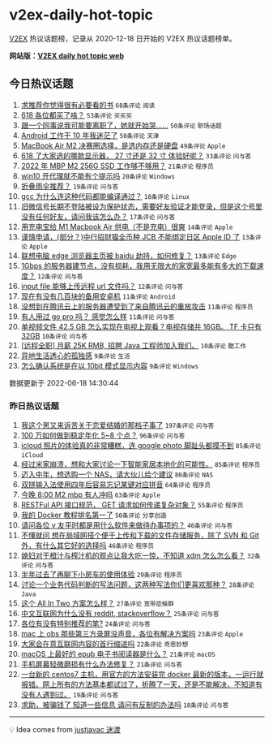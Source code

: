 # v2ex-daily-hot-topic

[V2EX](https://www.v2ex.com/) 热议话题榜，记录从 2020-12-18 日开始的 V2EX 热议话题榜单。

**网站版：[V2EX daily hot topic web](https://boojack.github.io/v2ex-daily-hot-topic-web/)**

## 今日热议话题

<!-- TODAY BEGIN -->

1. [求推荐你觉得很有必要看的书](https://www.v2ex.com/t/860479) `68条评论` `阅读`
1. [618 各位都买了啥？](https://www.v2ex.com/t/860489) `53条评论` `买买买`
1. [跟一个同事说我可能要离职了，她就开始哭……](https://www.v2ex.com/t/860441) `50条评论` `职场话题`
1. [Android 工作干 10 年我迷茫了](https://www.v2ex.com/t/860443) `50条评论` `天津`
1. [MacBook Air M2 决赛圈选择，是选内存还是硬盘](https://www.v2ex.com/t/860465) `49条评论` `Apple`
1. [618 了大家选的哪款显示器， 27 寸还是 32 寸 体验好呢？](https://www.v2ex.com/t/860442) `33条评论` `问与答`
1. [2022 年 MBP M2 256G SSD 工作够不够用？](https://www.v2ex.com/t/860528) `21条评论` `程序员`
1. [win10 开代理就不能有个提示吗](https://www.v2ex.com/t/860487) `20条评论` `Windows`
1. [折叠雨伞推荐？](https://www.v2ex.com/t/860440) `19条评论` `问与答`
1. [gcc 为什么连这种代码都能编译通过？](https://www.v2ex.com/t/860466) `18条评论` `Linux`
1. [旧微信号长期不登陆被设为保护状态，需要好友验证才能登录，但是这个号里没有任何好友，请问我该怎么办？](https://www.v2ex.com/t/860447) `17条评论` `问与答`
1. [用充电宝给 M1 Macbook Air 供电（不是充电）很爽](https://www.v2ex.com/t/860491) `14条评论` `Apple`
1. [谨慎申请，(部分？)中行招财猫全币种 JCB 不能绑定日区 Apple ID 了](https://www.v2ex.com/t/860506) `13条评论` `Apple`
1. [联想电脑 edge 浏览器主页被 baidu 劫持，如何修复？](https://www.v2ex.com/t/860470) `13条评论` `Edge`
1. [1Gbps 的服务器建节点，没有损耗，我用无限大的家宽最多能有多大的下载速度？](https://www.v2ex.com/t/860493) `12条评论` `问与答`
1. [input file 能够上传远程 url 文件吗？](https://www.v2ex.com/t/860456) `12条评论` `问与答`
1. [现在有没有几百块的备用安卓机](https://www.v2ex.com/t/860566) `11条评论` `Android`
1. [没想到在腾讯云上的服务器遭受到了来自腾讯云的重放攻击](https://www.v2ex.com/t/860476) `11条评论` `程序员`
1. [有人用过 go pro 吗？ 感觉怎么样](https://www.v2ex.com/t/860462) `11条评论` `问与答`
1. [单视频文件 42.5 GB 怎么实现在电视上观看？电视存储共 16GB。 TF 卡只有 32GB](https://www.v2ex.com/t/860557) `10条评论` `问与答`
1. [[远程全职] 月薪 25K RMB, 招聘 Java 工程师加入我们。](https://www.v2ex.com/t/860468) `10条评论` `酷工作`
1. [异地生活透心的孤独感](https://www.v2ex.com/t/860555) `9条评论` `生活`
1. [怎么确认系统是在以 10bit 模式显示内容](https://www.v2ex.com/t/860523) `9条评论` `Windows`

数据更新于 2022-06-18 14:30:44

<!-- TODAY END -->

### 昨日热议话题

<!-- YESTERDAY BEGIN -->

1. [我这个崽又来诉苦关于恋爱结婚的那档子事了](https://www.v2ex.com/t/860292) `197条评论` `问与答`
1. [100 万如何做到稳定年化 5~8 个点？](https://www.v2ex.com/t/860226) `96条评论` `问与答`
1. [icloud 照片的体验真的非常糟糕，连 google photo 脚趾头都摸不到](https://www.v2ex.com/t/860191) `85条评论` `iCloud`
1. [经过米家崩溃，想和大家讨论一下智能家居本地化的可能性。](https://www.v2ex.com/t/860266) `85条评论` `程序员`
1. [迈入中年，想选购一个 NAS，请大伙儿给个建议](https://www.v2ex.com/t/860224) `80条评论` `NAS`
1. [双拼输入法使用四年后容易忘记某键对应拼音](https://www.v2ex.com/t/860256) `64条评论` `程序员`
1. [今晚 8:00 M2 mbp 有人冲吗](https://www.v2ex.com/t/860213) `63条评论` `Apple`
1. [RESTFul API 接口规范， GET 请求如何传递复杂对象？](https://www.v2ex.com/t/860356) `55条评论` `程序员`
1. [我的 Docker 教程排名第一了](https://www.v2ex.com/t/860243) `50条评论` `分享创造`
1. [请问各位 v 友平时都是用什么软件来做待办事项的？](https://www.v2ex.com/t/860194) `46条评论` `问与答`
1. [不懂就问 想在局域网搭个便于上传和下载的文件存储服务，除了 SVN 和 Git 外，有什么其它好的选择吗](https://www.v2ex.com/t/860206) `46条评论` `程序员`
1. [媳妇对于橙汁与榨汁机的观点让我大吃一惊，不知道 xdm 怎么怎么看？](https://www.v2ex.com/t/860392) `32条评论` `问与答`
1. [半年过去了再聊下小房车的使用体验](https://www.v2ex.com/t/860288) `29条评论` `程序员`
1. [讨论一个业务代码判断的写法问题，这两种写法你们更喜欢那种？](https://www.v2ex.com/t/860261) `28条评论` `Java`
1. [这个 All In Two 方案怎么样？](https://www.v2ex.com/t/860324) `27条评论` `宽带症候群`
1. [中文互联网为什么没有 reddit, stackoverflow？](https://www.v2ex.com/t/860367) `25条评论` `问与答`
1. [各位有没有特别推荐的笔?](https://www.v2ex.com/t/860234) `24条评论` `问与答`
1. [mac 上 obs 那些第三方录屏没声音，各位有解决方案吗](https://www.v2ex.com/t/860208) `23条评论` `Apple`
1. [大家会在意互联网内容的首行缩进吗](https://www.v2ex.com/t/860239) `22条评论` `奇思妙想`
1. [macOS 上最好的 epub 电子书阅读器是什么？](https://www.v2ex.com/t/860241) `21条评论` `macOS`
1. [手机屏幕轻微磨损有什么办法修复？](https://www.v2ex.com/t/860180) `21条评论` `问与答`
1. [一台新的 centos7 主机，用官方的方法安装完 docker 最新的版本，一运行就报错。网上所有的方法基本都试过了，折腾了一天，还是不能解决，不知道有没有人遇到过。](https://www.v2ex.com/t/860312) `19条评论` `问与答`
1. [求助，被骗钱了 知道一些信息 请问有反制的办法吗](https://www.v2ex.com/t/860296) `18条评论` `问与答`

<!-- YESTERDAY END -->

---

💡 Idea comes from [justjavac 迷渡](https://github.com/justjavac/)
